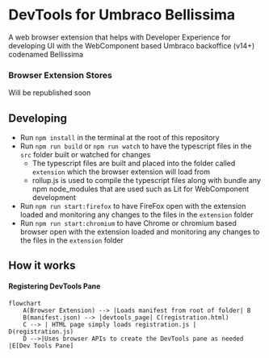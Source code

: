 # DevTools for Umbraco Bellissima
A web browser extension that helps with Developer Experience for developing UI with the WebComponent based Umbraco backoffice (v14+) codenamed Bellissima
 
### Browser Extension Stores
Will be republished soon

## Developing
* Run `npm install` in the terminal at the root of this repository
* Run `npm run build` or `npm run watch` to have the typescript files in the `src` folder built or watched for changes
    * The typescript files are built and placed into the folder called `extension` which the browser extension will load from
    * rollup.js is used to compile the typescript files along with bundle any npm node_modules that are used such as Lit for WebComponent development
* Run `npm run start:firefox` to have FireFox open with the extension loaded and monitoring any changes to the files in the `extension` folder
* Run `npm run start:chromium` to have Chrome or chromium based browser open with the extension loaded and monitoring any changes to the files in the `extension` folder

## How it works
#### Registering DevTools Pane
```mermaid
flowchart
    A(Browser Extension) --> |Loads manifest from root of folder| B
    B(manifest.json) --> |devtools_page| C(registration.html)
    C --> | HTML page simply loads registration.js | D(registration.js)
    D -->|Uses browser APIs to create the DevTools pane as needed |E[Dev Tools Pane]
```
